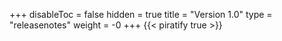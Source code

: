 +++
disableToc = false
hidden = true
title = "Version 1.0"
type = "releasenotes"
weight = -0
+++
{{< piratify true >}}
